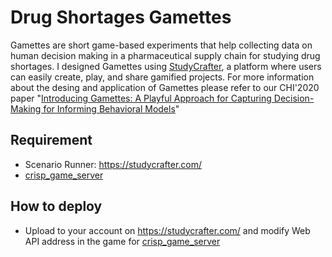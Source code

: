 # Drug Shortages Gamettes
Gamettes are short game-based experiments that help collecting data on human decision making in a pharmaceutical supply chain for studying drug shortages. I designed Gamettes using [StudyCrafter](https://studycrafter.com/), a platform where users can easily create, play, and share gamified projects. For more information about the desing and application of Gamettes please refer to our CHI'2020 paper "[Introducing Gamettes: A Playful Approach for Capturing Decision-Making for Informing Behavioral Models](https://dl.acm.org/doi/abs/10.1145/3313831.3376571)"

## Requirement

* Scenario Runner: https://studycrafter.com/
* [crisp_game_server](https://github.com/Omidmohaddesi/crisp_game_server)

## How to deploy

* Upload to your account on https://studycrafter.com/ and modify Web API address in the game for [crisp_game_server](https://github.com/Omidmohaddesi/crisp_game_server)

